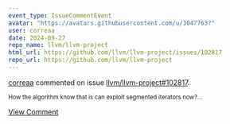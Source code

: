 ```yaml
---
event_type: IssueCommentEvent
avatar: "https://avatars.githubusercontent.com/u/3047763?"
user: correaa
date: 2024-09-27
repo_name: llvm/llvm-project
html_url: https://github.com/llvm/llvm-project/issues/102817
repo_url: https://github.com/llvm/llvm-project
---
```


<a href='https://github.com/correaa' target='_blank'>correaa</a> commented on issue <a href='https://github.com/llvm/llvm-project/issues/102817' target='_blank'>llvm/llvm-project#102817</a>.

<small>How the algorithm know that is can exploit segmented iterators now?...</small>

<a href='https://github.com/llvm/llvm-project/issues/102817' target='_blank'>View Comment</a>